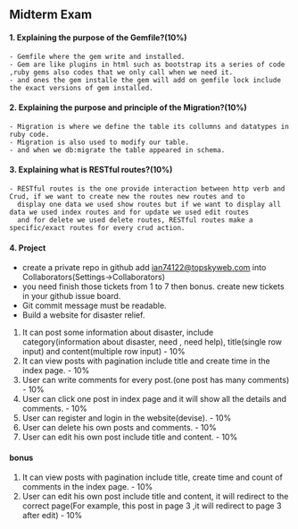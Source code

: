 ## Midterm Exam

#### 1. Explaining the purpose of the Gemfile?(10%)
    - Gemfile where the gem write and installed. 
    - Gem are like plugins in html such as bootstrap its a series of code ,ruby gems also codes that we only call when we need it.
    - and ones the gem installe the gem will add on gemfile lock include the exact versions of gem installed.
#### 2. Explaining the purpose and principle of the Migration?(10%)
    - Migration is where we define the table its collumns and datatypes in ruby code.
    - Migration is also used to modify our table.
    - and when we db:migrate the table appeared in schema.
#### 3. Explaining what is RESTful routes?(10%)
    - RESTful routes is the one provide interaction between http verb and Crud, if we want to create new the routes new routes and to 
      display one data we used show routes but if we want to display all data we used index routes and for update we used edit routes
      and for delete we used delete routes, RESTful routes make a specific/exact routes for every crud action. 
#### 4. Project
* create a private repo in github add ian74122@topskyweb.com into Collaborators(Settings->Collaborators)
* you need finish those tickets from 1 to 7 then bonus. create new tickets in your github issue board.
* Git commit message must be readable.
* Build a website for disaster relief.

1. It can post some information about disaster, include category(information about disaster, need , need help), title(single row input) and content(multiple row input) - 10% 
1. It can view posts with pagination include title and create time in the index page. - 10% 
1. User can write comments for every post.(one post has many comments) - 10% 
1. User can click one post in index page and it will show all the details and comments. - 10% 
1. User can register and login in the website(devise). - 10% 
1. User can delete his own posts and comments. - 10% 
1. User can edit his own post include title and content. - 10%

#### bonus
1. It can view posts with pagination include title, create time and count of comments in the index page. - 10% 
1. User can edit his own post include title and content, it will redirect to the correct page(For example, this post in page 3 ,it will redirect to page 3 after edit) - 10%